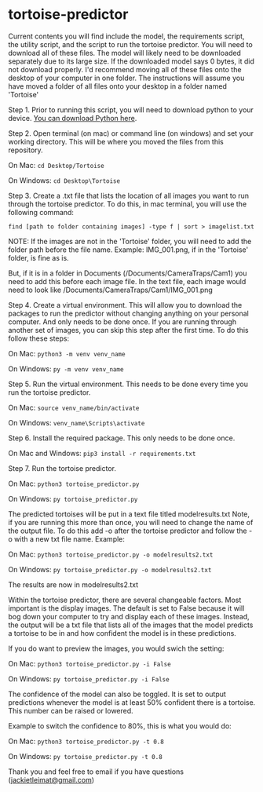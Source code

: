 # tortoise-predictor

Current contents you will find include the model, the requirements script, the utility script, and the script to run the tortoise predictor. You will need to download all of these files. The model will likely need to be downloaded separately due to its large size. If the downloaded model says 0 bytes, it did not download properly. I'd recommend moving all of these files onto the desktop of your computer in one folder. The instructions will assume you have moved a folder of all files onto your desktop in a folder named 'Tortoise'

Step 1. Prior to running this script, you will need to download python to your device. [You can download Python here](https://www.python.org/downloads/).


Step 2. Open terminal (on mac) or command line (on windows) and set your working directory. This will be where you moved the files from this repository.

On Mac:
`cd Desktop/Tortoise`

On Windows:
`cd Desktop\Tortoise`


Step 3. Create a .txt file that lists the location of all images you want to run through the tortoise predictor. To do this, in mac terminal, you will use the following command:

`find [path to folder containing images] -type f | sort > imagelist.txt`

NOTE: If the images are not in the 'Tortoise' folder, you will need to add the folder path before the file name. Example: IMG_001.png, if in the 'Tortoise' folder, is fine as is.

But, if it is in a folder in Documents (/Documents/CameraTraps/Cam1) you need to add this before each image file. In the text file, each image would need to look like /Documents/CameraTraps/Cam1/IMG_001.png 


Step 4. Create a virtual environment. This will allow you to download the packages to run the predictor without changing anything on your personal computer. And only needs to be done once. If you are running through another set of images, you can skip this step after the first time. To do this follow these steps:

On Mac:
`python3 -m venv venv_name`

On Windows:
`py -m venv venv_name`


Step 5. Run the virtual environment. This needs to be done every time you run the tortoise predictor.

On Mac:
`source venv_name/bin/activate`

On Windows:
`venv_name\Scripts\activate`


Step 6. Install the required package. This only needs to be done once. 

On Mac and Windows:
`pip3 install -r requirements.txt`

Step 7. Run the tortoise predictor.

On Mac:
`python3 tortoise_predictor.py`

On Windows:
`py tortoise_predictor.py`

The predicted tortoises will be put in a text file titled modelresults.txt
Note, if you are running this more than once, you will need to change the name of the output file. To do this add -o after the tortoise predictor and follow the -o with a new txt file name. Example:

On Mac:
`python3 tortoise_predictor.py -o modelresults2.txt`

On Windows:
`py tortoise_predictor.py -o modelresults2.txt`

The results are now in modelresults2.txt


Within the tortoise predictor, there are several changeable factors. Most important is the display images. The default is set to False because it will bog down your computer to try and display each of these images. Instead, the output will be a txt file that lists all of the images that the model predicts a tortoise to be in and how confident the model is in these predictions.

If you do want to preview the images, you would swich the setting:

On Mac:
`python3 tortoise_predictor.py -i False`

On Windows:
`py tortoise_predictor.py -i False`


The confidence of the model can also be toggled. It is set to output predictions whenever the model is at least 50% confident there is a tortoise. This number can be raised or lowered. 

Example to switch the confidence to 80%, this is what you would do:

On Mac:
`python3 tortoise_predictor.py -t 0.8`

On Windows:
`py tortoise_predictor.py -t 0.8`

Thank you and feel free to email if you have questions (jackietleimat@gmail.com)

